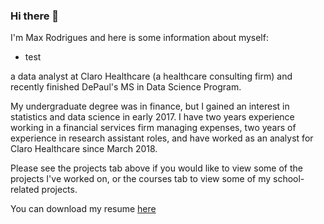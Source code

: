 ### Hi there 👋

I'm Max Rodrigues and here is some information about myself:

<ul>
  
  <li>test</li>
  
</ul>

a data analyst at Claro Healthcare (a healthcare consulting firm) and recently finished DePaul's MS in Data Science Program.

My undergraduate degree was in finance, but I gained an interest in statistics and data science in early 2017. I have two years experience working in a financial services firm managing expenses, two years of experience in research assistant roles, and have worked as an analyst for Claro Healthcare since March 2018.

Please see the projects tab above if you would like to view some of the projects I've worked on, or the courses tab to view some of my school-related projects.

You can download my resume [here](https://github.com/mrodrigues17/mrodrigues17.github.io/raw/master/m_rodrigues_resume_6.10.21.pdf)



<!--
**mrodrigues17/mrodrigues17** is a ✨ _special_ ✨ repository because its `README.md` (this file) appears on your GitHub profile.

Here are some ideas to get you started:

- 🔭 I’m currently working on ...
- 🌱 I’m currently learning ...
- 👯 I’m looking to collaborate on ...
- 🤔 I’m looking for help with ...
- 💬 Ask me about ...
- 📫 How to reach me: ...
- 😄 Pronouns: ...
- ⚡ Fun fact: ...
-->
